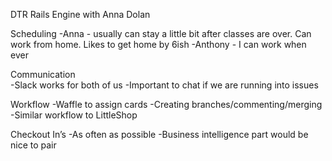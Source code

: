 DTR Rails Engine with Anna Dolan

Scheduling
-Anna - usually can stay a little bit after classes are over. Can work from home. Likes to get home by 6ish
-Anthony - I can work when ever

Communication  
-Slack works for both of us
-Important to chat if we are running into issues

Workflow
-Waffle to assign cards
-Creating branches/commenting/merging
-Similar workflow to LittleShop

Checkout In’s
-As often as possible
-Business intelligence part would be nice to pair
